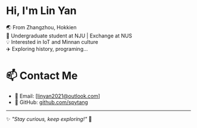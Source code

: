 # Hi, I'm Lin Yan

🌏 From Zhangzhou, Hokkien  
📖 Undergraduate student at NJU | Exchange at NUS  
💡 Interested in IoT and Minnan culture  
✈️ Exploring history, programing...  

# 📫 Contact Me  
- 📧 Email: [linyan2021@outlook.com]
- 🔗 GitHub: [github.com/spytang](https://github.com/spytang)  

---

✨ _"Stay curious, keep exploring!"_ 🚀

